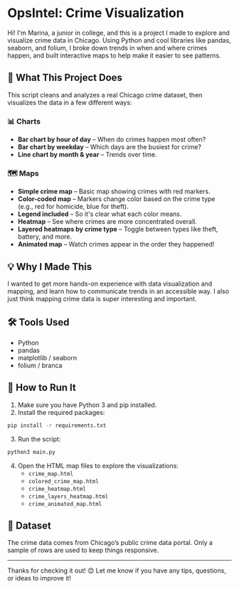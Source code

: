 # OpsIntel: Crime Visualization

Hi! I'm Marina, a junior in college, and this is a project I made to explore and visualize crime data in Chicago. Using Python and cool libraries like pandas, seaborn, and folium, I broke down trends in when and where crimes happen, and built interactive maps to help make it easier to see patterns.

## 🚨 What This Project Does
This script cleans and analyzes a real Chicago crime dataset, then visualizes the data in a few different ways:

### 📊 Charts
- **Bar chart by hour of day** – When do crimes happen most often?
- **Bar chart by weekday** – Which days are the busiest for crime?
- **Line chart by month & year** – Trends over time.

### 🗺️ Maps
- **Simple crime map** – Basic map showing crimes with red markers.
- **Color-coded map** – Markers change color based on the crime type (e.g., red for homicide, blue for theft).
- **Legend included** – So it's clear what each color means.
- **Heatmap** – See where crimes are more concentrated overall.
- **Layered heatmaps by crime type** – Toggle between types like theft, battery, and more.
- **Animated map** – Watch crimes appear in the order they happened!

## 💡 Why I Made This
I wanted to get more hands-on experience with data visualization and mapping, and learn how to communicate trends in an accessible way. I also just think mapping crime data is super interesting and important.

## 🛠️ Tools Used
- Python
- pandas
- matplotlib / seaborn
- folium / branca

## 🔎 How to Run It
1. Make sure you have Python 3 and pip installed.
2. Install the required packages:
```bash
pip install -r requirements.txt
```
3. Run the script:
```bash
python3 main.py
```
4. Open the HTML map files to explore the visualizations:
   - `crime_map.html`
   - `colored_crime_map.html`
   - `crime_heatmap.html`
   - `crime_layers_heatmap.html`
   - `crime_animated_map.html`

## 📁 Dataset
The crime data comes from Chicago’s public crime data portal. Only a sample of rows are used to keep things responsive.

---

Thanks for checking it out! 😊 Let me know if you have any tips, questions, or ideas to improve it!
